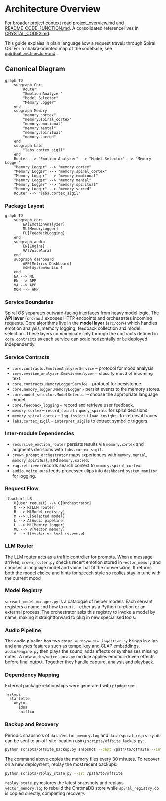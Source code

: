 # Architecture Overview

For broader project context read [project_overview.md](project_overview.md)
and [README_CODE_FUNCTION.md](../README_CODE_FUNCTION.md). A consolidated
reference lives in [CRYSTAL_CODEX.md](../CRYSTAL_CODEX.md).

This guide explains in plain language how a request travels through Spiral OS. For a chakra‑oriented map of the codebase, see [spiritual_architecture.md](spiritual_architecture.md).

## Canonical Diagram

```mermaid
graph TD
    subgraph Core
        Router
        "Emotion Analyzer"
        "Model Selector"
        "Memory Logger"
    end
    subgraph Memory
        "memory.cortex"
        "memory.spiral_cortex"
        "memory.emotional"
        "memory.mental"
        "memory.spiritual"
        "memory.sacred"
    end
    subgraph Labs
        "labs.cortex_sigil"
    end
    Router --> "Emotion Analyzer" --> "Model Selector" --> "Memory Logger"
    "Memory Logger" --> "memory.cortex"
    "Memory Logger" --> "memory.spiral_cortex"
    "Memory Logger" --> "memory.emotional"
    "Memory Logger" --> "memory.mental"
    "Memory Logger" --> "memory.spiritual"
    "Memory Logger" --> "memory.sacred"
    Router --> "labs.cortex_sigil"
```

### Package Layout

```mermaid
graph TD
    subgraph core
        EA[EmotionAnalyzer]
        ML[MemoryLogger]
        FL[FeedbackLogging]
    end
    subgraph audio
        EN[Engine]
        VA[VoiceAura]
    end
    subgraph dashboard
        APP[Metrics Dashboard]
        MON[SystemMonitor]
    end
    EA --> ML
    EN --> APP
    VA --> APP
    MON --> APP
```

### Service Boundaries

Spiral OS separates outward‑facing interfaces from heavy model logic. The
**API layer** (``src/api``) exposes HTTP endpoints and orchestrates incoming
requests. Core algorithms live in the **model layer** (``src/core``) which
handles emotion analysis, memory logging, feedback collection and model
selection. These layers communicate only through the contracts defined in
``core.contracts`` so each service can scale horizontally or be deployed
independently.

### Service Contracts

- `core.contracts.EmotionAnalyzerService` – protocol for mood analysis.
- `core.emotion_analyzer.EmotionAnalyzer` – classify mood of incoming text.
- `core.contracts.MemoryLoggerService` – protocol for persistence.
- `core.memory_logger.MemoryLogger` – persist events to the memory stores.
- `core.model_selector.ModelSelector` – choose the appropriate language model.
- `core.feedback_logging` – record and retrieve user feedback.
- `memory.cortex` – `record_spiral` / `query_spirals` for spiral decisions.
- `memory.spiral_cortex` – `log_insight` / `load_insights` for retrieval traces.
- `labs.cortex_sigil` – `interpret_sigils` to extract symbolic triggers.

### Inter-module Dependencies

- `recursive_emotion_router` persists results via `memory.cortex` and augments decisions with `labs.cortex_sigil`.
- `crown_prompt_orchestrator` maps experiences with `memory.mental`, `memory.spiritual`, and `memory.sacred`.
- `rag.retriever` records search context to `memory.spiral_cortex`.
- `audio.voice_aura` feeds processed clips into `dashboard.system_monitor` for logging.

### Request Flow

```mermaid
flowchart LR
    U[User request] --> O[Orchestrator]
    O --> R[LLM router]
    R --> M[Model registry]
    M --> L[Selected model]
    L --> A[Audio pipeline]
    L --> ML[Memory logger]
    ML --> V[Vector memory]
    A --> S[Avatar or text response]
```

### LLM Router
The LLM router acts as a traffic controller for prompts. When a message arrives, `crown_router.py` checks recent emotion stored in `vector_memory` and chooses a language model and voice that fit the conversation. It returns both the model choice and hints for speech style so replies stay in tune with the current mood.

### Model Registry
`servant_model_manager.py` is a catalogue of helper models. Each servant registers a name and how to run it—either as a Python function or an external process. The orchestrator asks this registry to invoke a model by name, making it straightforward to plug in new specialised tools.

### Audio Pipeline
The audio pipeline has two stops. `audio/audio_ingestion.py` brings in clips and analyses features such as tempo, key and CLAP embeddings. `audio/engine.py` then plays the sound, adds effects or synthesises missing notes. A new `audio/voice_aura.py` module applies emotion‑driven effects before final output. Together they handle capture, analysis and playback.

### Dependency Mapping

External package relationships were generated with `pipdeptree`:

```
fastapi
  starlette
    anyio
      idna
      sniffio
```


### Backup and Recovery

Periodic snapshots of `data/vector_memory.log` and `data/spiral_registry.db` can be sent to an off-site location using `scripts/offsite_backup.py`:

```bash
python scripts/offsite_backup.py snapshot --dest /path/to/offsite --interval 30
```

The command above copies the memory files every 30 minutes. To recover on a new deployment, replay the most recent backups:

```bash
python scripts/replay_state.py --src /path/to/offsite
```

`replay_state.py` restores the latest snapshots and replays `vector_memory.log` to rebuild the ChromaDB store while `spiral_registry.db` is copied directly, completing recovery.
